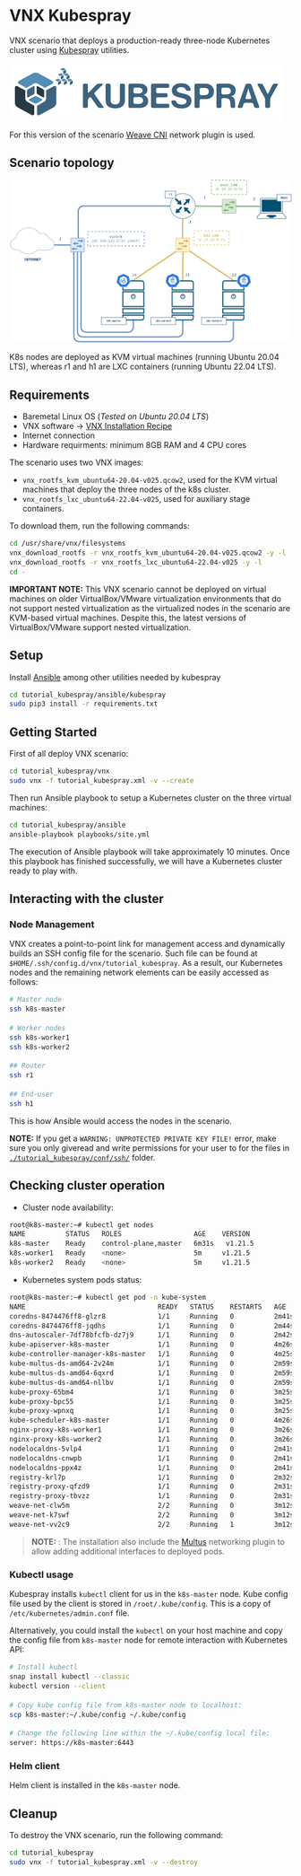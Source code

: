 # VNX Kubespray

VNX scenario that deploys a production-ready three-node Kubernetes cluster using [Kubespray](https://kubespray.io/#/) utilities.

![kubespray](tutorial_kubespray/docs/kubespray-logo.png)

For this version of the scenario [Weave CNI](https://github.com/weaveworks/weave) network plugin is used.

## Scenario topology

![VNX tutorial_kubespray scenario](tutorial_kubespray/docs/scenario.png)

K8s nodes are deployed as KVM virtual machines (running Ubuntu 20.04 LTS), whereas r1 and h1 are LXC containers (running Ubuntu 22.04 LTS). 

## Requirements

- Baremetal Linux OS (_Tested on Ubuntu 20.04 LTS_)
- VNX software -> [VNX Installation Recipe](https://web.dit.upm.es/vnxwiki/index.php/Vnx-install)
- Internet connection
- Hardware requirments: minimum 8GB RAM and 4 CPU cores

The scenario uses two VNX images:
- `vnx_rootfs_kvm_ubuntu64-20.04-v025.qcow2`, used for the KVM virtual machines that deploy the three nodes of the k8s cluster.
- `vnx_rootfs_lxc_ubuntu64-22.04-v025`, used for auxiliary stage containers.

To download them, run the following commands:
```bash
cd /usr/share/vnx/filesystems
vnx_download_rootfs -r vnx_rootfs_kvm_ubuntu64-20.04-v025.qcow2 -y -l
vnx_download_rootfs -r vnx_rootfs_lxc_ubuntu64-22.04-v025 -y -l
cd -
```
**IMPORTANT NOTE:** This VNX scenario cannot be deployed on virtual machines on older VirtualBox/VMware virtualization environments that do not support nested virtualization as the virtualized nodes in the scenario are KVM-based virtual machines. Despite this, the latest versions of VirtualBox/VMware support nested virtualization.

## Setup

Install [Ansible](https://www.ansible.com/) among other utilities needed by kubespray

```bash
cd tutorial_kubespray/ansible/kubespray
sudo pip3 install -r requirements.txt
```

## Getting Started

First of all deploy VNX scenario:

```bash
cd tutorial_kubespray/vnx
sudo vnx -f tutorial_kubespray.xml -v --create
```

Then run Ansible playbook to setup a Kubernetes cluster on the three virtual machines:

```bash
cd tutorial_kubespray/ansible
ansible-playbook playbooks/site.yml
```

The execution of Ansible playbook will take approximately 10 minutes. Once this playbook has finished successfully, we will have a Kubernetes cluster ready to play with.

## Interacting with the cluster

### Node Management

VNX creates a point-to-point link for management access and dynamically builds an SSH config file for the scenario. Such file can be found at `$HOME/.ssh/config.d/vnx/tutorial_kubespray`. As a result, our Kubernetes nodes and the remaining network elements can be easily accessed as follows:

```bash
# Master node
ssh k8s-master

# Worker nodes
ssh k8s-worker1
ssh k8s-worker2

## Router
ssh r1

## End-user
ssh h1
```

This is how Ansible would access the nodes in the scenario.

**NOTE:** If you get a `WARNING: UNPROTECTED PRIVATE KEY FILE!` error, make sure you only giveread and write permissions for your user to for the files in [`./tutorial_kubespray/conf/ssh/`](./tutorial_kubespray/conf/ssh/) folder.

## Checking cluster operation
- Cluster node availability:
```bash
root@k8s-master:~# kubectl get nodes
NAME          STATUS   ROLES                  AGE    VERSION
k8s-master    Ready    control-plane,master   6m31s   v1.21.5
k8s-worker1   Ready    <none>                 5m     v1.21.5
k8s-worker2   Ready    <none>                 5m     v1.21.5
```

- Kubernetes system pods status:
```bash
root@k8s-master:~# kubectl get pod -n kube-system
NAME                                 READY   STATUS    RESTARTS   AGE
coredns-8474476ff8-glzr8             1/1     Running   0          2m41s
coredns-8474476ff8-jqdhs             1/1     Running   0          2m44s
dns-autoscaler-7df78bfcfb-dz7j9      1/1     Running   0          2m42s
kube-apiserver-k8s-master            1/1     Running   0          4m26s
kube-controller-manager-k8s-master   1/1     Running   0          4m25s
kube-multus-ds-amd64-2v24m           1/1     Running   0          2m59s
kube-multus-ds-amd64-6qxrd           1/1     Running   0          2m59s
kube-multus-ds-amd64-nllbv           1/1     Running   0          2m59s
kube-proxy-65bm4                     1/1     Running   0          3m25s
kube-proxy-bpc55                     1/1     Running   0          3m25s
kube-proxy-wpnxq                     1/1     Running   0          3m25s
kube-scheduler-k8s-master            1/1     Running   0          4m26s
nginx-proxy-k8s-worker1              1/1     Running   0          3m26s
nginx-proxy-k8s-worker2              1/1     Running   0          3m26s
nodelocaldns-5vlp4                   1/1     Running   0          2m41s
nodelocaldns-cnwpb                   1/1     Running   0          2m41s
nodelocaldns-ppx4z                   1/1     Running   0          2m41s
registry-krl7p                       1/1     Running   0          2m32s
registry-proxy-qfzd9                 1/1     Running   0          2m31s
registry-proxy-tbvzz                 1/1     Running   0          2m31s
weave-net-clw5m                      2/2     Running   0          3m12s
weave-net-k7swf                      2/2     Running   0          3m12s
weave-net-vv2c9                      2/2     Running   1          3m12s
```

> **NOTE:** : The installation also include the [Multus](https://github.com/k8snetworkplumbingwg/multus-cni) networking plugin to allow adding additional interfaces to deployed pods.
  
### Kubectl usage

Kubespray installs `kubectl` client for us in the `k8s-master` node. Kube config file used by the client is stored in `/root/.kube/config`. This is a copy of `/etc/kubernetes/admin.conf` file.

Alternatively, you could install the `kubectl` on your host machine and copy the config file from `k8s-master` node for remote interaction with Kubernetes API:
```bash
# Install kubectl
snap install kubectl --classic
kubectl version --client

# Copy kube config file from k8s-master node to localhost:
scp k8s-master:~/.kube/config ~/.kube/config

# Change the following line within the ~/.kube/config local file:
server: https://k8s-master:6443
```

### Helm client

Helm client is installed in the `k8s-master` node.

## Cleanup

To destroy the VNX scenario, run the following command:

```bash
cd tutorial_kubespray
sudo vnx -f tutorial_kubespray.xml -v --destroy
```